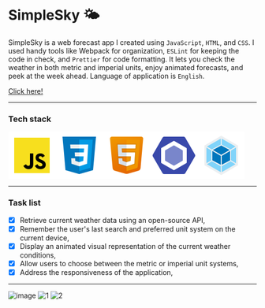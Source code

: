 # SimpleSky 	:sun_behind_small_cloud:

SimpleSky is a web forecast app I created using `JavaScript`, `HTML`, and `CSS`. I used handy tools like Webpack for organization, `ESLint` for keeping the code in check, and `Prettier` for code formatting. It lets you check the weather in both metric and imperial units, enjoy animated forecasts, and peek at the week ahead. Language of application is `English`. 

[Click here!](https://kawalae.github.io/SimpleSky/) 

---

### Tech stack

<div style="display:flex;">
<img src="src/assets/readme/js.svg"></img>
<img src="src/assets/readme/css.svg"></img>
<img src="src/assets/readme/html.svg"></img>
<img src="src/assets/readme/eslint.svg"></img>
<img src="src/assets/readme/webpack.svg"></img>
</div>

---

### Task list 

- [x] Retrieve current weather data using an open-source API,
- [x] Remember the user's last search and preferred unit system on the current device,
- [x] Display an animated visual representation of the current weather conditions,
- [x] Allow users to choose between the metric or imperial unit systems,
- [x] Address the responsiveness of the application,

---

![image](https://github.com/KawalaE/SimpleSky/assets/112077671/e71971ce-1ae5-47b5-825b-b2d69ea2d4c2)
![1](https://github.com/KawalaE/SimpleSky/assets/112077671/a33cbfd6-ad37-4ddd-90d2-053d08e97da1)
![2](https://github.com/KawalaE/SimpleSky/assets/112077671/2203bf45-1213-493d-aea3-6a976d0fa213)


